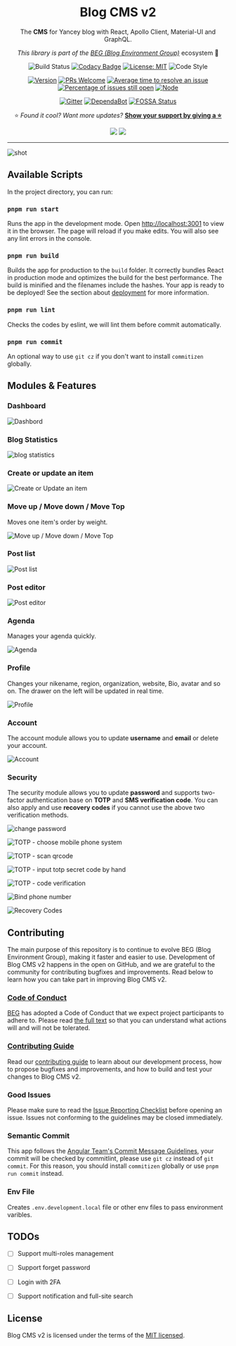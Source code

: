 <div align="center">

# Blog CMS v2

The **CMS** for Yancey blog with React, Apollo Client, Material-UI and GraphQL.

_This library is part of the [BEG (Blog Environment Group)](https://github.com/Yancey-Blog)_ ecosystem 📖

![Build Status](https://github.com/Yancey-Blog/blog-cms-v2/actions/workflows/github-actions.yml/badge.svg)
[![Codacy Badge](https://app.codacy.com/project/badge/Grade/bfa87f1ba09849abb9c71493f9cc604c)](https://www.codacy.com/gh/Yancey-Blog/blog-cms-v2/dashboard?utm_source=github.com&amp;utm_medium=referral&amp;utm_content=Yancey-Blog/blog-cms-v2&amp;utm_campaign=Badge_Grade)
[![License: MIT](https://img.shields.io/badge/License-MIT-green.svg)](https://opensource.org/licenses/MIT)
![Code Style](https://camo.githubusercontent.com/c83b8df34339bd302b7fd3fbb631f99ba25f87f8/68747470733a2f2f696d672e736869656c64732e696f2f62616467652f636f64655f7374796c652d70726574746965722d6666363962342e737667)

[![Version](https://img.shields.io/github/package-json/v/Yancey-Blog/blog-cms-v2)](https://github.com/Yancey-Blog/blog-cms-v2)
[![PRs Welcome](https://img.shields.io/badge/PRs-welcome-green.svg)](https://github.com/Yancey-Blog/blog-cms-v2/pulls)
[![Average time to resolve an issue](https://isitmaintained.com/badge/resolution/Yancey-Blog/blog-cms-v2.svg)](https://isitmaintained.com/project/Yancey-Blog/blog-cms-v2)
[![Percentage of issues still open](https://isitmaintained.com/badge/open/Yancey-Blog/blog-cms-v2.svg)](https://isitmaintained.com/project/Yancey-Blog/blog-cms-v2)
[![Node](https://img.shields.io/badge/node-%3E%3D12.22.5-orange.svg)](https://nodejs.org/en/)

[![Gitter](https://badges.gitter.im/yancey-official/community.svg)](https://gitter.im/yancey-official/community?utm_source=badge&utm_medium=badge&utm_campaign=pr-badge)
[![DependaBot](https://camo.githubusercontent.com/1fe7004c016a5ab641008b9579409c784eaa1725/68747470733a2f2f696d672e736869656c64732e696f2f62616467652f446570656e6461626f742d656e61626c65642d626c75652e737667)](https://dependabot.com/)
[![FOSSA Status](https://app.fossa.com/api/projects/git%2Bgithub.com%2FYancey-Blog%2Fblog-cms-v2.svg?type=shield)](https://app.fossa.com/projects/git%2Bgithub.com%2FYancey-Blog%2Fblog-cms-v2?ref=badge_shield)

⭐️ _Found it cool? Want more updates?_ [**Show your support by giving a ⭐️**](https://github.com/Yancey-Blog/blog-cms-v2/stargazers)

<a href="https://www.paypal.me/yanceyleo" target="_blank"><img src="https://img.shields.io/badge/Donate-PayPal-ff3f59.svg"/></a>
<a href="https://twitter.com/YanceyOfficial" target="_blank"><img src="https://img.shields.io/twitter/follow/YanceyOfficial.svg?style=social&label=Follow"></a>

</div>

---

![shot](https://edge.yancey.app/beg/Jietu20200103-115157@2x.jpg)

## Available Scripts

In the project directory, you can run:

### `pnpm run start`

Runs the app in the development mode. Open [http://localhost:3001](http://localhost:3001) to view it in the browser. The page will reload if you make edits. You will also see any lint errors in the console.

### `pnpm run build`

Builds the app for production to the `build` folder. It correctly bundles React in production mode and optimizes the build for the best performance. The build is minified and the filenames include the hashes. Your app is ready to be deployed! See the section about [deployment](https://facebook.github.io/create-react-app/docs/deployment) for more information.

### `pnpm run lint`

Checks the codes by eslint, we will lint them before commit automatically.

### `pnpm run commit`

An optional way to use `git cz` if you don't want to install `commitizen` globally.

## Modules & Features

### Dashboard

![Dashbord](https://edge.yancey.app/beg/Jietu20200505-043334.jpg)

### Blog Statistics

![blog statistics](https://edge.yancey.app/beg/Jietu20200505-044146.jpg)

### Create or update an item

![Create or Update an item](https://edge.yancey.app/beg/Jietu20200518-225144.jpg)

### Move up / Move down / Move Top

Moves one item's order by weight.

![Move up / Move down / Move Top](https://edge.yancey.app/beg/Jietu20200505-043729.jpg)

### Post list

![Post list](https://edge.yancey.app/beg/Jietu20200518-225154.jpg)

### Post editor

![Post editor](https://edge.yancey.app/beg/Jietu20200518-225230.jpg)

### Agenda

Manages your agenda quickly.

![Agenda](https://edge.yancey.app/beg/Jietu20200505-044045.jpg)

### Profile

Changes your nikename, region, organization, website, Bio, avatar and so on. The drawer on the left will be updated in real time.

![Profile](https://edge.yancey.app/beg/Jietu20200505-044712.jpg)

### Account

The account module allows you to update **username** and **email** or delete your account.

![Account](https://edge.yancey.app/beg/Jietu20200505-044725.jpg)

### Security

The security module allows you to update **password** and supports two-factor authentication base on **TOTP** and **SMS verification code**. You can also apply and use **recovery codes** if you cannot use the above two verification methods.

![change password](https://edge.yancey.app/beg/Jietu20200505-045200.jpg)

![TOTP - choose mobile phone system](https://edge.yancey.app/beg/Jietu20200505-045213.jpg)

![TOTP - scan qrcode](https://edge.yancey.app/beg/Jietu20200505-045226.jpg)

![TOTP - input totp secret code by hand](https://edge.yancey.app/beg/Jietu20200505-045520.jpg)

![TOTP - code verification](https://edge.yancey.app/beg/Jietu20200505-045231.jpg)

![Bind phone number](https://edge.yancey.app/beg/Jietu20200505-045242.jpg)

![Recovery Codes](https://edge.yancey.app/beg/Jietu20200505-045251.jpg)

## Contributing

The main purpose of this repository is to continue to evolve BEG (Blog Environment Group), making it faster and easier to use. Development of Blog CMS v2 happens in the open on GitHub, and we are grateful to the community for contributing bugfixes and improvements. Read below to learn how you can take part in improving Blog CMS v2.

### [Code of Conduct](./CODE_OF_CONDUCT.md)

[BEG](https://github.com/Yancey-Blog) has adopted a Code of Conduct that we expect project participants to adhere to. Please read [the full text](./CODE_OF_CONDUCT.md) so that you can understand what actions will and will not be tolerated.

### [Contributing Guide](./CONTRIBUTING.md)

Read our [contributing guide](./CONTRIBUTING.md) to learn about our development process, how to propose bugfixes and improvements, and how to build and test your changes to Blog CMS v2.

### Good Issues

Please make sure to read the [Issue Reporting Checklist](./.github/ISSUE_TEMPLATE/bug_report.md) before opening an issue. Issues not conforming to the guidelines may be closed immediately.

### Semantic Commit

This app follows the [Angular Team's Commit Message Guidelines](https://github.com/angular/angular/blob/master/CONTRIBUTING.md#commit), your commit will be checked by commitlint, please use `git cz` instead of `git commit`. For this reason, you should install `commitizen` globally or use `pnpm run commit` instead.

### Env File

Creates `.env.development.local` file or other env files to pass environment varibles.

## TODOs

- [ ] Support multi-roles management

- [ ] Support forget password

- [ ] Login with 2FA

- [ ] Support notification and full-site search

## License

Blog CMS v2 is licensed under the terms of the [MIT licensed](https://opensource.org/licenses/MIT).
